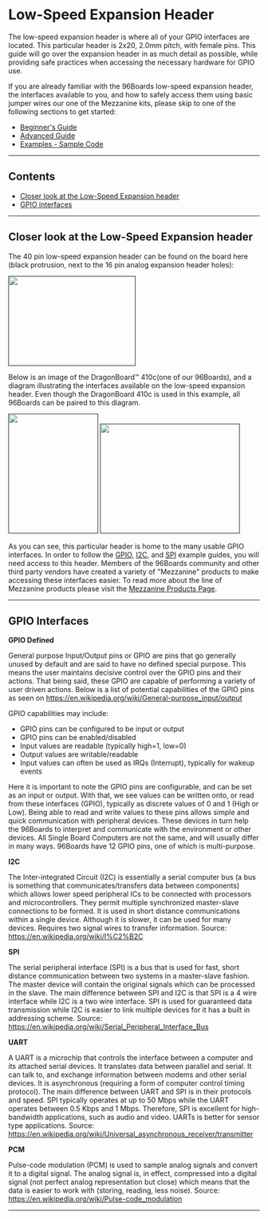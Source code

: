 # Low-Speed Expansion Header

The low-speed expansion header is where all of your GPIO interfaces are located. This particular header is 2x20, 2.0mm pitch, with female pins. This guide will go over the expansion header in as much detail as possible, while providing safe practices when accessing the necessary hardware for GPIO use. 

If you are already familiar with the 96Boards low-speed expansion header, the interfaces available to you, and how to safely access them using basic jumper wires our one of the Mezzanine kits, please skip to one of the following sections to get started:

- [Beginner's Guide](../Beginner/README.md)
- [Advanced Guide](../Advanced/README.md)
- [Examples - Sample Code](../Examples/README.md)

***

## Contents

- [Closer look at the Low-Speed Expansion header](#closer-look-at-the-low-speed-expansion-header)
- [GPIO interfaces](#gpio-interfaces)

***

## Closer look at the Low-Speed Expansion header

The 40 pin low-speed expansion header can be found on the board here (black protrusion, next to the 16 pin analog expansion header holes):

<a href="" align="left" target="_blank"><img src="http://i.imgur.com/k4zh8Mo.png" data-canonical-src="http://i.imgur.com/k4zh8Mo.png" width="255" height="180" /></a>

Below is an image of the DragonBoard™ 410c(one of our 96Boards), and a diagram illustrating the interfaces available on the low-speed expansion header. Even though the DragonBoard 410c is used in this example, all 96Boards can be paired to this diagram.

<a href="" align="left" target="_blank"><img src="http://i.imgur.com/yH9s441.png" data-canonical-src="http://i.imgur.com/yH9s441.png" width="180" height="240" /></a>
<a href="" align="right" target="_blank"><img src="http://i.imgur.com/zo44YPE.jpg" data-canonical-src="http://i.imgur.com/zo44YPE.jpg" width="280" height="220" /></a>

As you can see, this particular header is home to the many usable GPIO interfaces. In order to follow the [GPIO](), [I2C](), and [SPI]() example guides, you will need access to this header. Members of the 96Boards community and other third party vendors have created a variety of "Mezzanine" products to make accessing these interfaces easier. To read more about the line of Mezzanine products please visit the [Mezzanine Products Page](../../../MezzanineProducts/README.md).

***

## GPIO Interfaces

**GPIO Defined**

General purpose Input/Output pins or GPIO are pins that go generally unused by default and are said to have no defined special purpose. This means the user maintains decisive control over the GPIO pins and their actions. That being said, these GPIO are capable of performing a variety of user driven actions. Below is a list of potential capabilities of the GPIO pins as seen on https://en.wikipedia.org/wiki/General-purpose_input/output

GPIO capabilities may include:

- GPIO pins can be configured to be input or output
- GPIO pins can be enabled/disabled
- Input values are readable (typically high=1, low=0)
- Output values are writable/readable
- Input values can often be used as IRQs (Interrupt), typically for wakeup events

Here it is important to note the GPIO pins are configurable, and can be set as an input or output. With that, we see values can be written onto, or read from these interfaces (GPIO), typically as discrete values of 0 and 1 (High or Low). Being able to read and write values to these pins allows simple and quick communication with peripheral devices. These devices in turn help the 96Boards to interpret and communicate with the environment or other devices. All Single Board Computers are not the same, and will usually differ in many ways. 96Boards have 12 GPIO pins, one of which is multi-purpose.

**I2C**

The Inter-integrated Circuit (I2C) is essentially a serial computer bus (a bus is something that communicates/transfers data between components) which allows lower speed peripheral ICs to be connected with processors and microcontrollers. They permit multiple synchronized master-slave connections to be formed. It is used in short distance communications within a single device. Although it is slower, it can be used for many devices. Requires two signal wires to transfer information. 
Source: https://en.wikipedia.org/wiki/I%C2%B2C

**SPI**

The serial peripheral interface (SPI) is a bus that is used for fast, short distance communication between two systems in a master-slave fashion. The master device will contain the original signals which can be processed in the slave. The main difference between SPI and I2C is that SPI is a 4 wire interface while I2C is a two wire interface. SPI is used for guaranteed data transmission while I2C is easier to link multiple devices for it has a built in addressing scheme. 
Source: https://en.wikipedia.org/wiki/Serial_Peripheral_Interface_Bus

**UART**

A UART is a microchip that controls the interface between a computer and its attached serial devices. It translates data between parallel and serial. It can talk to, and exchange information between modems and other serial devices. It is asynchronous (requiring a form of computer control timing protocol). The main difference between UART and SPI is in their protocols and speed. SPI typically operates at up to 50 Mbps while the UART operates between 0.5 Kbps and 1 Mbps. Therefore, SPI is excellent for high-bandwidth applications, such as audio and video. UARTs is better for sensor type applications. 
Source: https://en.wikipedia.org/wiki/Universal_asynchronous_receiver/transmitter

**PCM**

Pulse-code modulation (PCM) is used to sample analog signals and convert it to a digital signal. The analog signal is, in effect, compressed into a digital signal (not perfect analog representation but close) which means that the data is easier to work with (storing, reading, less noise).
Source: https://en.wikipedia.org/wiki/Pulse-code_modulation

***


